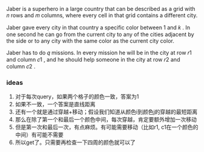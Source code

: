 Jaber is a superhero in a large country that can be described as a grid with 𝑛
 rows and 𝑚
 columns, where every cell in that grid contains a different city.

Jaber gave every city in that country a specific color between 1
 and 𝑘
. In one second he can go from the current city to any of the cities adjacent by the side or to any city with the same color as the current city color.

Jaber has to do 𝑞
 missions. In every mission he will be in the city at row 𝑟1
 and column 𝑐1
, and he should help someone in the city at row 𝑟2
 and column 𝑐2
.


### ideas
1. 对于每次query，如果两个格子的颜色一致，答案为1
2. 如果不一致，一个答案是直线距离
3. 还有一个就是通过穿越+移动；假设我们知道从颜色i到颜色j的穿越的最短距离
4. 那么在除了第一个和最后一个颜色中间，每次穿越，肯定要额外增加一次移动
5. 但是第一次和最后一次，有点麻烦。有可能需要移动（比如r1, c1在一个颜色的中间）有可能不需要
6. 所以get了。只需要再检查一下四周的颜色就可以了